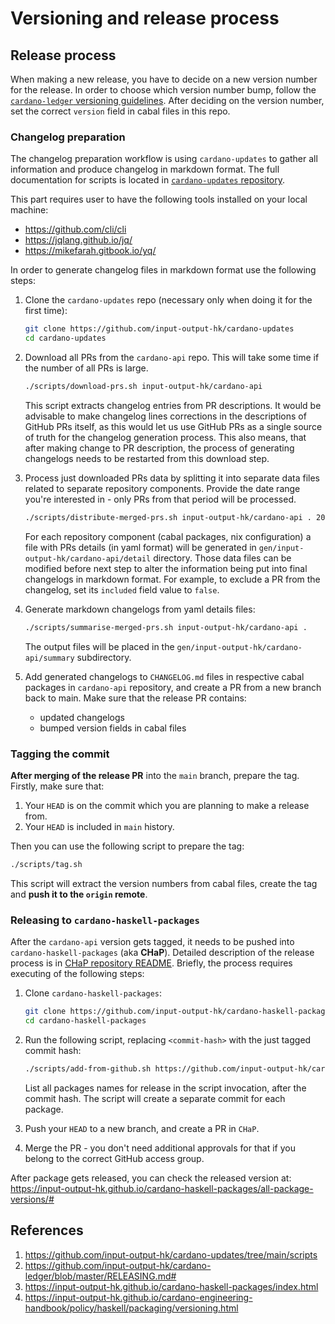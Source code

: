 # Versioning and release process

## Release process

When making a new release, you have to decide on a new version number for the release.
In order to choose which version number bump, follow the [`cardano-ledger` versioning guidelines](https://github.com/input-output-hk/cardano-ledger/blob/master/RELEASING.md#versioning-process).
After deciding on the version number, set the correct `version` field in cabal files in this repo.

### Changelog preparation
The changelog preparation workflow is using `cardano-updates` to gather all information and produce changelog in markdown format.
The full documentation for scripts is located in [`cardano-updates` repository](https://github.com/input-output-hk/cardano-updates/blob/main/scripts/README.md).

This part requires user to have the following tools installed on your local machine:
* https://github.com/cli/cli
* https://jqlang.github.io/jq/
* https://mikefarah.gitbook.io/yq/

In order to generate changelog files in markdown format use the following steps:

1. Clone the `cardano-updates` repo (necessary only when doing it for the first time):
    ```bash
    git clone https://github.com/input-output-hk/cardano-updates
    cd cardano-updates
    ```

1. Download all PRs from the `cardano-api` repo.
    This will take some time if the number of all PRs is large.
    ```bash
    ./scripts/download-prs.sh input-output-hk/cardano-api
    ```
    This script extracts changelog entries from PR descriptions.
    It would be advisable to make changelog lines corrections in the descriptions of GitHub PRs itself, as this would let us use GitHub PRs as a single source of truth for the changelog generation process.
    This also means, that after making change to PR description, the process of generating changelogs needs to be restarted from this download step.

1. Process just downloaded PRs data by splitting it into separate data files related to separate repository components.
    Provide the date range you're interested in - only PRs from that period will be processed.
    ```bash
    ./scripts/distribute-merged-prs.sh input-output-hk/cardano-api . 2023-01-01 2023-06-01
    ```
    For each repository component (cabal packages, nix configuration) a file with PRs details (in yaml format) will be generated in `gen/input-output-hk/cardano-api/detail` directory.
    Those data files can be modified before next step to alter the information being put into final changelogs in markdown format.
    For example, to exclude a PR from the changelog, set its `included` field value to `false`.

1. Generate markdown changelogs from yaml details files:
    ```bash
    ./scripts/summarise-merged-prs.sh input-output-hk/cardano-api .
    ```
    The output files will be placed in the `gen/input-output-hk/cardano-api/summary` subdirectory.

1. Add generated changelogs to `CHANGELOG.md` files in respective cabal packages in `cardano-api` repository, and create a PR from a new branch back to main.
    Make sure that the release PR contains:
    * updated changelogs
    * bumped version fields in cabal files

### Tagging the commit
**After merging of the release PR** into the `main` branch, prepare the tag.
Firstly, make sure that:
1. Your `HEAD` is on the commit which you are planning to make a release from.
1. Your `HEAD` is included in `main` history.

Then you can use the following script to prepare the tag:
```bash
./scripts/tag.sh
```
This script will extract the version numbers from cabal files, create the tag and **push it to the `origin` remote**.

### Releasing to `cardano-haskell-packages`
After the `cardano-api` version gets tagged, it needs to be pushed into `cardano-haskell-packages` (aka **CHaP**).
Detailed description of the release process is in [CHaP repository README](https://github.com/input-output-hk/cardano-haskell-packages#how-to-add-a-new-package-version).
Briefly, the process requires executing of the following steps:

1. Clone `cardano-haskell-packages`:
    ```bash
    git clone https://github.com/input-output-hk/cardano-haskell-packages
    cd cardano-haskell-packages
    ```

1.  Run the following script, replacing `<commit-hash>` with the just tagged commit hash:
    ```bash
    ./scripts/add-from-github.sh https://github.com/input-output-hk/cardano-api <commit-hash> cardano-api cardano-api-gen
    ```
    List all packages names for release in the script invocation, after the commit hash.
    The script will create a separate commit for each package.

1. Push your `HEAD` to a new branch, and create a PR in `CHaP`.

1. Merge the PR - you don't need additional approvals for that if you belong to the correct GitHub access group.

After package gets released, you can check the released version at: https://input-output-hk.github.io/cardano-haskell-packages/all-package-versions/#


## References
1. https://github.com/input-output-hk/cardano-updates/tree/main/scripts
1. https://github.com/input-output-hk/cardano-ledger/blob/master/RELEASING.md#
1. https://input-output-hk.github.io/cardano-haskell-packages/index.html
1. https://input-output-hk.github.io/cardano-engineering-handbook/policy/haskell/packaging/versioning.html
